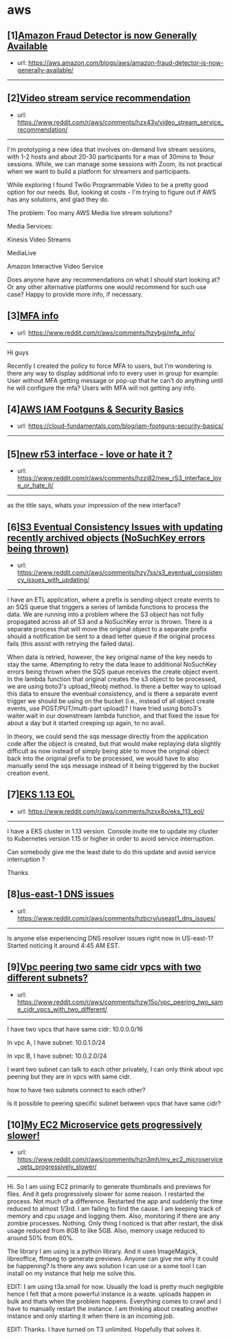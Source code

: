 # aws
## [1][Amazon Fraud Detector is now Generally Available](https://www.reddit.com/r/aws/comments/hzhzc9/amazon_fraud_detector_is_now_generally_available/)
- url: https://aws.amazon.com/blogs/aws/amazon-fraud-detector-is-now-generally-available/
---

## [2][Video stream service recommendation](https://www.reddit.com/r/aws/comments/hzx43v/video_stream_service_recommendation/)
- url: https://www.reddit.com/r/aws/comments/hzx43v/video_stream_service_recommendation/
---
I'm prototyping a new idea that involves on-demand live stream sessions, with 1-2 hosts and about 20-30 participants for a max of 30mins to 1hour sessions. While, we can manage some sessions with Zoom, its not practical when we want to build a platform for streamers and participants. 

While exploring I found Twilio Programmable Video to be a pretty good option for our needs. But, looking at costs - I'm trying to figure out if AWS has any solutions, and glad they do. 

The problem: Too many AWS Media live stream solutions? 

Media Services:

Kinesis Video Streams

MediaLive

Amazon Interactive Video Service

Does anyone have any recommendations on what I should start looking at? Or any other alternative platforms one would recommend for such use case? Happy to provide more info, if necessary.
## [3][MFA info](https://www.reddit.com/r/aws/comments/hzybgj/mfa_info/)
- url: https://www.reddit.com/r/aws/comments/hzybgj/mfa_info/
---
Hi guys

Recently I created the policy to force MFA to users, but I'm wondering is there any way to display additional info to every user in group for example:
User without MFA getting message or pop-up that he can't do anything until he will configure the mfa?
Users with MFA will not getting any info.
## [4][AWS IAM Footguns &amp; Security Basics](https://www.reddit.com/r/aws/comments/i005rd/aws_iam_footguns_security_basics/)
- url: https://cloud-fundamentals.com/blog/iam-footguns-security-basics/
---

## [5][new r53 interface - love or hate it ?](https://www.reddit.com/r/aws/comments/hzzi82/new_r53_interface_love_or_hate_it/)
- url: https://www.reddit.com/r/aws/comments/hzzi82/new_r53_interface_love_or_hate_it/
---
as the title says, whats your impression of the new interface?
## [6][S3 Eventual Consistency Issues with updating recently archived objects (NoSuchKey errors being thrown)](https://www.reddit.com/r/aws/comments/hzy7ss/s3_eventual_consistency_issues_with_updating/)
- url: https://www.reddit.com/r/aws/comments/hzy7ss/s3_eventual_consistency_issues_with_updating/
---
I have an ETL application, where a prefix is sending object create events to an SQS queue that triggers a series of lambda functions to process the data. We are running into a problem where the S3 object has not fully propagated across all of S3 and a NoSuchKey error is thrown. There is a separate process that will move the original object to a separate prefix should a notification be sent to a dead letter queue if the original process fails (this assist with retrying the failed data).

When data is retried, however, the key original name of the key needs to stay the same. Attempting to retry the data lease to additional NoSuchKey errors being thrown when the SQS queue receives the create object event. In the lambda function that original creates the s3 object to be processed, we are using boto3's upload_fileobj method. Is there a better way to upload this data to ensure the eventual consistency, and is there a separate event trigger we should be using on the bucket (i.e., instead of all object create events, use POST/PUT/multi-part upload)? I have tried using boto3's waiter.wait in our downstream lambda function, and that fixed the issue for about a day but it started creeping up again, to no avail.

In theory, we could send the sqs message directly from the application code after the object is created, but that would make replaying data slightly difficult as now instead of simply being able to move the original object back into the original prefix to be processed, we would have to also manually send the sqs message instead of it being triggered by the bucket creation event.
## [7][EKS 1.13 EOL](https://www.reddit.com/r/aws/comments/hzxx8o/eks_113_eol/)
- url: https://www.reddit.com/r/aws/comments/hzxx8o/eks_113_eol/
---
I have a EKS cluster in 1.13 version. Console  invite me to update my cluster to Kubernetes version 1.15 or higher in order to avoid service interruption.

Can somebody give me the least date to do this update and avoid service interruption ?

Thanks
## [8][us-east-1 DNS issues](https://www.reddit.com/r/aws/comments/hzbcry/useast1_dns_issues/)
- url: https://www.reddit.com/r/aws/comments/hzbcry/useast1_dns_issues/
---
Is anyone else experiencing DNS resolver issues right now in US-east-1?  Started noticing it around 4:45 AM EST.
## [9][Vpc peering two same cidr vpcs with two different subnets?](https://www.reddit.com/r/aws/comments/hzw15o/vpc_peering_two_same_cidr_vpcs_with_two_different/)
- url: https://www.reddit.com/r/aws/comments/hzw15o/vpc_peering_two_same_cidr_vpcs_with_two_different/
---
I have two vpcs that have same cidr: 10.0.0.0/16

In vpc A, I have subnet: 10.0.1.0/24

In vpc B, I have subnet: 10.0.2.0/24

I want two subnet can talk to each other privately, I can only think about vpc peering but they are in vpcs with same cidr. 

how to have two subnets connect to each other? 

Is it possible to peering specific subnet between vpcs that have same cidr?
## [10][My EC2 Microservice gets progressively slower!](https://www.reddit.com/r/aws/comments/hzn3mh/my_ec2_microservice_gets_progressively_slower/)
- url: https://www.reddit.com/r/aws/comments/hzn3mh/my_ec2_microservice_gets_progressively_slower/
---
Hi. So I am using EC2 primarily to generate thumbnails and previews for files. And it gets progressively slower for some reason. I restarted the process. Not much of a difference. Restarted the app and suddenly the time reduced to almost 1/3rd. I am failing to find the cause. I am keeping track of memory and cpu usage and logging them. Also, monitoring if there are any zombie processes. Nothing. Only thing I noticed is that after restart, the disk usage reduced from 8GB to like 5GB. Also, memory usage reduced to around 50% from 60%.

The library I am using is a python library. And it uses ImageMagick, libreoffice, ffmpeg to generate previews.  Anyone can give me why it could be happening? Is there any aws solution I can use or a some tool I can install on my instance that help me solve this.

EDIT: I am using t3a.small for now. Usually the load is pretty much negligible hence I felt that a more powerful instance is a waste. uploads happen in bulk and thats when the problem happens. Everything comes to crawl and I have to manually restart the instance. I am thinking about creating another instance and only starting it when there is an incoming job.

EDIT: Thanks. I have turned on T3 unlimited. Hopefully that solves it.
